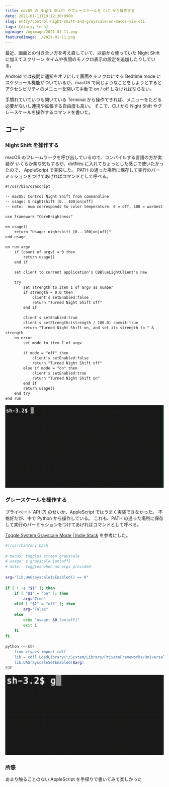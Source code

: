 ```yaml
---
title: macOS の Night Shift やグレースケールを CLI から操作する
date: 2021-01-11T19:12:36+0900
slug: entry/control-night-shift-and-grayscale-on-macos-via-cli
tags: [diary, tech]
ogimage: /ogimage/2021-01-11.png
featuredImage: ./2021-01-11.png
---
```


最近、画面との付き合い方を考え直していて、以前から使っていた Night Shift
に加えてスクリーン タイムや夜間のモノクロ表示の設定を追加したりしている。

Android では夜間に通知をオフにして画面をモノクロにする Bedtime mode に
スケジュール機能がついているが、macOS で同じようなことをしようとすると
アクセシビリティのメニューを開いて手動で on / off しなければならない。

手慣れていていつも開いている Terminal から操作できれば、メニューをたどる
必要がないし連携や拡張する自由度も高い。
そこで、CLI から Night Shift やグレースケールを操作するコマンドを書いた。

## コード
### Night Shift を操作する

macOS のフレームワークを呼び出しているので、コンパイルする言語の方が実装が
いくらか楽な気もするが、dotfiles に入れてちょっとした感じで使いたかったので、
AppleScript で実装した。
PATH の通った場所に保存して実行のパーミッションをつけてあげればコマンドとして呼べる。

```osascript
#!/usr/bin/osascript

-- macOS: Control Night Shift from commandline
-- usage: $ nightshift [0...100|on|off]
-- note:  num corresponds to color temperature. 0 = off, 100 = warmest

use framework "CoreBrightness"

on usage()
	return "Usage: nightshift [0...100|on|off]"
end usage

on run argv
	if (count of argv) = 0 then
		return usage()
	end if

	set client to current application's CBBlueLightClient's new

	try
		set strength to item 1 of argv as number
		if strength = 0.0 then
			client's setEnabled:false
			return "Turned Night Shift off"
		end if

		client's setEnabled:true
		client's setStrength:(strength / 100.0) commit:true
		return "Turned Night Shift on, and set its strength to " & strength
	on error
		set mode to item 1 of argv

		if mode = "off" then
			client's setEnabled:false
			return "Turned Night Shift off"
		else if mode = "on" then
			client's setEnabled:true
			return "Turned Night Shift on"
		end if
		return usage()
	end try
end run
```

![](nightshift.gif)

### グレースケールを操作する

プライベート API (?) のせいか、AppleScript ではうまく実装できなかった。
不格好だが、中で Python から操作している。
これも、PATH の通った場所に保存して実行のパーミッションをつけてあげればコマンドとして呼べる。

[Toggle System Grayscale Mode | Indie Stack](https://indiestack.com/2019/04/toggle-system-grayscale-mode/)
を参考にした。

```bash
#!/usr/bin/env bash

# macOS: toggles screen grayscale
# usage: $ grayscale [on|off]
# note:  toggles when no args provided

arg="lib.UAGrayscaleIsEnabled() == 0"

if [ ! -z "$1" ]; then
	if [ "$1" = "on" ]; then
		arg="True"
	elif [ "$1" = "off" ]; then
		arg="False"
	else
		echo "usage: $0 [on|off]"
		exit 1
	fi
fi

python <<-EOF
	from ctypes import cdll
	lib = cdll.LoadLibrary("/System/Library/PrivateFrameworks/UniversalAccess.framework/UniversalAccess")
	lib.UAGrayscaleSetEnabled($arg)
EOF
```

![](grayscale.gif)

### 所感

あまり触ることのない AppleScript を手探りで書いてみて楽しかった

